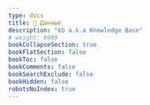 ```yaml
---
type: docs
title: 📁 Данные
description: "kb a.k.a Knowledge Base"
# weight: 9999
bookCollapseSection: true
bookFlatSection: false
bookToc: false
bookComments: false
bookSearchExclude: false
bookHidden: false
robotsNoIndex: true
---
```

